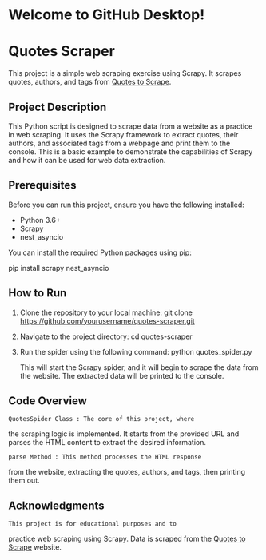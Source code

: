 # Welcome to GitHub Desktop!

# Quotes Scraper

This project is a simple web scraping exercise using 
Scrapy. It scrapes quotes, authors, and tags from [Quotes 
to Scrape](http://quotes.toscrape.com).

## Project Description

This Python script is designed to scrape data from a 
website as a practice in web scraping. It uses the Scrapy 
framework to extract quotes, their authors, and associated 
tags from a webpage and print them to the console. This is 
a basic example to demonstrate the capabilities of Scrapy 
and how it can be used for web data extraction.

## Prerequisites

Before you can run this project, ensure you have the 
following installed:

- Python 3.6+
- Scrapy
- nest_asyncio

You can install the required Python packages using pip:


pip install scrapy nest_asyncio


## How to Run

1. Clone the repository to your local machine:
    git clone 
https://github.com/yourusername/quotes-scraper.git

2. Navigate to the project directory:
    cd quotes-scraper

3. Run the spider using the following command:
    python quotes_spider.py

   This will start the Scrapy spider, and it will begin to 
scrape the data from the website. The extracted data will 
be printed to the console.

## Code Overview

    QuotesSpider Class : The core of this project, where 
the scraping logic is implemented. It starts from the 
provided URL and parses the HTML content to extract the 
desired information.

    parse Method : This method processes the HTML response 
from the website, extracting the quotes, authors, and tags, 
then printing them out.

## Acknowledgments

    This project is for educational purposes and to 
practice web scraping using Scrapy.
    Data is scraped from the [Quotes to 
Scrape](http://quotes.toscrape.com) website.


